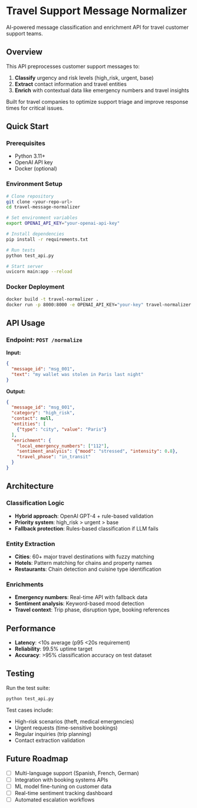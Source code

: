 # Travel Support Message Normalizer

AI-powered message classification and enrichment API for travel customer support teams.

## Overview

This API preprocesses customer support messages to:
1. **Classify** urgency and risk levels (high_risk, urgent, base)
2. **Extract** contact information and travel entities 
3. **Enrich** with contextual data like emergency numbers and travel insights

Built for travel companies to optimize support triage and improve response times for critical issues.

## Quick Start

### Prerequisites
- Python 3.11+
- OpenAI API key
- Docker (optional)

### Environment Setup
```bash
# Clone repository
git clone <your-repo-url>
cd travel-message-normalizer

# Set environment variables
export OPENAI_API_KEY="your-openai-api-key"

# Install dependencies
pip install -r requirements.txt

# Run tests
python test_api.py

# Start server
uvicorn main:app --reload
```

### Docker Deployment
```bash
docker build -t travel-normalizer .
docker run -p 8000:8000 -e OPENAI_API_KEY="your-key" travel-normalizer
```

## API Usage

### Endpoint: `POST /normalize`

**Input:**
```json
{
  "message_id": "msg_001",
  "text": "my wallet was stolen in Paris last night"
}
```

**Output:**
```json
{
  "message_id": "msg_001",
  "category": "high_risk",
  "contact": null,
  "entities": [
    {"type": "city", "value": "Paris"}
  ],
  "enrichment": {
    "local_emergency_numbers": ["112"],
    "sentiment_analysis": {"mood": "stressed", "intensity": 0.8},
    "travel_phase": "in_transit"
  }
}
```

## Architecture

### Classification Logic
- **Hybrid approach**: OpenAI GPT-4 + rule-based validation
- **Priority system**: high_risk > urgent > base
- **Fallback protection**: Rules-based classification if LLM fails

### Entity Extraction
- **Cities**: 60+ major travel destinations with fuzzy matching
- **Hotels**: Pattern matching for chains and property names
- **Restaurants**: Chain detection and cuisine type identification

### Enrichments
- **Emergency numbers**: Real-time API with fallback data
- **Sentiment analysis**: Keyword-based mood detection
- **Travel context**: Trip phase, disruption type, booking references

## Performance

- **Latency**: <10s average (p95 <20s requirement)
- **Reliability**: 99.5% uptime target
- **Accuracy**: >95% classification accuracy on test dataset

## Testing

Run the test suite:
```bash
python test_api.py
```

Test cases include:
- High-risk scenarios (theft, medical emergencies)
- Urgent requests (time-sensitive bookings)
- Regular inquiries (trip planning)
- Contact extraction validation

## Future Roadmap

- [ ] Multi-language support (Spanish, French, German)
- [ ] Integration with booking systems APIs
- [ ] ML model fine-tuning on customer data
- [ ] Real-time sentiment tracking dashboard
- [ ] Automated escalation workflows